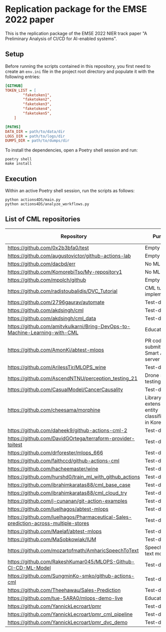 # Replication package for the EMSE 2022 paper 

This is the replication package of the EMSE 2022 NIER track paper "A Preliminary Analysis of CI/CD for AI-enabled systems".

## Setup

Before running the scripts contained in this repository, you first need to create an `env.ini` file in the project root directory and populate it with the following entries:

```ini
[GITHUB]
TOKEN_LIST = [
        "faketoken1",
        "faketoken2",
        "faketoken3",
        "faketoken4",
        "faketoken5",
    ]

[PATHS]
DATA_DIR = path/to/data/dir
LOGS_DIR = path/to/logs/dir
DUMPS_DIR = path/to/dumps/dir
```

To install the dependencies, open a Poetry shell session and run:

```shell
poetry shell
make install
```

## Execution

Within an active Poetry shell session, run the scripts as follows:

```shell
python actions4DS/main.py
python actions4DS/analyze_workflows.py
```

## List of CML repositories
| Repository                                                                          | Purpose                                               |  Included Y/N |
|-------------------------------------------------------------------------------------|-------------------------------------------------------|---------------|
| https://github.com/0x2b3bfa0/test                                                   | Empty                                                 | No            |
| https://github.com/augustovictor/github-actions-lab                                 | Empty                                                 | No            |
| https://github.com/dacbd/err                                                        | No ML model                                           | No            |
| https://github.com/KomorebiTso/My-repository1                                       | No ML model                                           | No            |
| https://github.com/mpolch/github                                                    | Empty                                                 | No            |
| https://github.com/radistoubalidis/DVC_Tutorial                                     | CML tutorial implementation                           | No            |
| https://github.com/2796gaurav/automate                                              | Test-drive                                            | Yes           |
| https://github.com/akdsingh/cml                                                     | Test-drive                                            | Yes           |
| https://github.com/akdsingh/cml_data                                                | Test-drive                                            | Yes           |
| https://github.com/amitvkulkarni/Bring-DevOps-to-Machine-Learning-with-CML          | Educational                                           | Yes           |
| https://github.com/AmonKi/abtest-mlops                                              | PR code submitted to Smart Ad server                  | Yes           |
| https://github.com/ArilessTir/MLOPS_wine                                            | Test-drive                                            | Yes           |
| https://github.com/AscendNTNU/perception_testing_21                                 | Drone software testing                                | Yes           |
| https://github.com/CasualModel/CancerCausality                                      | Test-drive                                            | Yes           |
| https://github.com/cheesama/morphine                                                | Library extension for entity classification in Korean | Yes           |
| https://github.com/daheek9/github-actions-cml-2                                     | Test-drive                                            | Yes           |
| https://github.com/DavidGOrtega/terraform-provider-tpitest                          | Test-drive                                            | Yes           |
| https://github.com/drforester/mlops_666                                             | Test-drive                                            | Yes           |
| https://github.com/faithccd/github-actions-cml                                      | Test-drive                                            | Yes           |
| https://github.com/hacheemaster/wine                                                | Test-drive                                            | Yes           |
| https://github.com/hurshd0/train_ml_with_github_actions                             | Test-drive                                            | Yes           |
| https://github.com/ibrahimkaratas88/cml_base_case                                   | Test-drive                                            | Yes           |
| https://github.com/ibrahimkaratas88/cml_cloud_try                                   | Test-drive                                            | Yes           |
| https://github.com/j-cunanan/git-action-examples                                    | Test-drive                                            | Yes           |
| https://github.com/luelhagos/abtest-mlops                                           | Test-drive                                            | Yes           |
| https://github.com/luelhagos/Pharmaceutical-Sales-prediction-across-multiple-stores | Test-drive                                            | Yes           |
| https://github.com/Maelaf/abtest-mlops                                              | Test-drive                                            | Yes           |
| https://github.com/MaSobkowiak/IUM                                                  | Test-drive                                            | Yes           |
| https://github.com/mozartofmath/AmharicSpeechToText                                 | Speech-to-text model                                  | Yes           |
| https://github.com/RakeshKumar045/MLOPS-Github-CI-CD-ML-Model                       | Test-drive                                            | Yes           |
| https://github.com/SungminKo-smko/github-actions-cml                                | Test-drive                                            | Yes           |
| https://github.com/Theehawau/Sales-Prediction                                       | Test-drive                                            | Yes           |
| https://github.com/tue-5ARA0/mlops-demo-live                                        | Educational                                           | Yes           |
| https://github.com/YannickLecroart/pmr                                              | Test-drive                                            | Yes           |
| https://github.com/YannickLecroart/pmr_cml_pipeline                                 | Test-drive                                            | Yes           |
| https://github.com/YannickLecroart/pmr_dvc_demo                                     | Test-drive                                            | Yes           |
